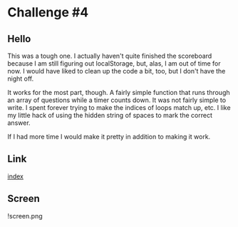 # Challenge #4

## Hello

This was a tough one. I actually haven't quite finished the scoreboard because 
I am still figuring out localStorage, but, alas, I am out of time for now. I would have liked to clean up the code a bit, too, but I don't have the night off. 

It works for the most part, though. A fairly simple function that runs through an array of questions while a timer counts down. It was not fairly simple to write. I spent forever trying to make the indices of loops match up, etc. I like my little
hack of using the hidden string of spaces to mark the correct answer.

If I had more time I would make it pretty in addition to making it work. 

## Link

[index]( https://leftyloosey.github.io/challenge_4/)

## Screen

!screen.png
